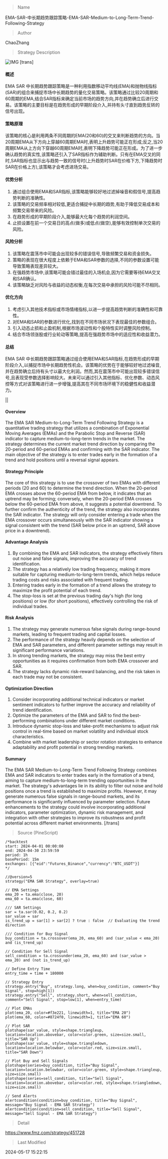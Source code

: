 
> Name

EMA-SAR-中长期趋势跟踪策略-EMA-SAR-Medium-to-Long-Term-Trend-Following-Strategy

> Author

ChaoZhang

> Strategy Description

![IMG](https://www.fmz.com/upload/asset/151ea7cde4f10686e3f.png)
[trans]
#### 概述
EMA SAR 中长期趋势跟踪策略是一种利用指数移动平均线(EMA)和抛物线指标(SAR)的组合来捕捉市场中长期趋势的量化交易策略。该策略通过比较20周期和60周期的EMA,结合SAR指标来确定当前市场的趋势方向,并在趋势确立后进行交易。该策略的主要目标是在趋势形成的早期阶段介入,并持有头寸直到趋势反转的信号出现。

#### 策略原理
该策略的核心是利用两条不同周期的EMA(20和60)的交叉来判断趋势的方向。当20周期EMA从下方向上穿越60周期EMA时,表明上升趋势可能正在形成;反之,当20周期EMA从上方向下穿越60周期EMA时,表明下降趋势可能正在形成。为了进一步确认趋势的真实性,该策略还引入了SAR指标作为辅助判断。只有在EMA交叉的同时,SAR指标也显示出与趋势一致的信号时(上升趋势时SAR在价格下方,下降趋势时SAR在价格上方),该策略才会考虑进场交易。

#### 优势分析
1. 通过组合使用EMA和SAR指标,该策略能够较好地过滤掉噪音和假信号,提高趋势判断的准确性。
2. 该策略的交易频率相对较低,更适合捕捉中长期的趋势,有助于降低交易成本和频繁交易带来的风险。
3. 在趋势形成的早期阶段介入,能够最大化每个趋势的利润空间。
4. 止损设置在前一个交易日的高点(做多)或低点(做空),能够有效控制单次交易的风险。

#### 风险分析
1. 该策略在震荡市中可能会出现较多的错误信号,导致频繁交易和资金损失。
2. 策略的表现在很大程度上依赖于EMA和SAR参数的选择,不同的参数设置可能导致策略表现差异较大。
3. 在强趋势市场中,该策略可能会错过最佳的入场机会,因为它需要等待EMA交叉和SAR确认。
4. 该策略缺乏对风险与收益的动态权衡,在每次交易中承担的风险可能不尽相同。

#### 优化方向
1. 考虑引入其他技术指标或市场情绪指标,以进一步提高趋势判断的准确性和可靠性。
2. 对EMA和SAR的参数进行优化,找到在不同市场状况下表现最佳的参数组合。
3. 引入动态止损和止盈机制,根据市场波动性和个股特性实时调整风险控制。
4. 结合市场领涨股或行业轮动等策略,提高在强趋势市场中的适应性和收益潜力。

#### 总结
EMA SAR 中长期趋势跟踪策略通过组合使用EMA和SAR指标,在趋势形成的早期阶段介入,以捕捉市场中长期趋势性机会。该策略的优势在于能够较好地过滤噪音,并在趋势确立后持有头寸以最大化利润。然而,其在震荡市中可能出现较多错误信号,且表现受参数选择影响较大。未来可以通过引入其他指标、优化参数、动态风控等方式对该策略进行进一步增强,提高其在不同市场环境下的稳健性和收益潜力。

|| 

#### Overview
The EMA SAR Medium-to-Long-Term Trend Following Strategy is a quantitative trading strategy that utilizes a combination of Exponential Moving Averages (EMAs) and the Parabolic Stop and Reverse (SAR) indicator to capture medium-to-long-term trends in the market. The strategy determines the current market trend direction by comparing the 20-period and 60-period EMAs and confirming with the SAR indicator. The main objective of the strategy is to enter trades early in the formation of a trend and hold positions until a reversal signal appears.

#### Strategy Principle
The core of this strategy is to use the crossover of two EMAs with different periods (20 and 60) to determine the trend direction. When the 20-period EMA crosses above the 60-period EMA from below, it indicates that an uptrend may be forming; conversely, when the 20-period EMA crosses below the 60-period EMA from above, it suggests a potential downtrend. To further confirm the authenticity of the trend, the strategy also incorporates the SAR indicator. The strategy will only consider entering a trade when the EMA crossover occurs simultaneously with the SAR indicator showing a signal consistent with the trend (SAR below price in an uptrend, SAR above price in a downtrend).

#### Advantage Analysis
1. By combining the EMA and SAR indicators, the strategy effectively filters out noise and false signals, improving the accuracy of trend identification.
2. The strategy has a relatively low trading frequency, making it more suitable for capturing medium-to-long-term trends, which helps reduce trading costs and risks associated with frequent trading.
3. Entering trades early in the formation of a trend allows the strategy to maximize the profit potential of each trend.
4. The stop-loss is set at the previous trading day's high (for long positions) or low (for short positions), effectively controlling the risk of individual trades.

#### Risk Analysis
1. The strategy may generate numerous false signals during range-bound markets, leading to frequent trading and capital losses.
2. The performance of the strategy heavily depends on the selection of EMA and SAR parameters, and different parameter settings may result in significant performance variations.
3. In strong trending markets, the strategy may miss the best entry opportunities as it requires confirmation from both EMA crossover and SAR.
4. The strategy lacks dynamic risk-reward balancing, and the risk taken in each trade may not be consistent.

#### Optimization Direction
1. Consider incorporating additional technical indicators or market sentiment indicators to further improve the accuracy and reliability of trend identification.
2. Optimize the parameters of the EMA and SAR to find the best-performing combinations under different market conditions.
3. Introduce dynamic stop-loss and take-profit mechanisms to adjust risk control in real-time based on market volatility and individual stock characteristics.
4. Combine with market leadership or sector rotation strategies to enhance adaptability and profit potential in strong trending markets.

#### Summary
The EMA SAR Medium-to-Long-Term Trend Following Strategy combines EMA and SAR indicators to enter trades early in the formation of a trend, aiming to capture medium-to-long-term trending opportunities in the market. The strategy's advantages lie in its ability to filter out noise and hold positions once a trend is established to maximize profits. However, it may generate numerous false signals in range-bound markets, and its performance is significantly influenced by parameter selection. Future enhancements to the strategy could involve incorporating additional indicators, parameter optimization, dynamic risk management, and integration with other strategies to improve its robustness and profit potential across different market environments.
[/trans]



> Source (PineScript)

``` pinescript
/*backtest
start: 2024-04-01 00:00:00
end: 2024-04-30 23:59:59
period: 1h
basePeriod: 15m
exchanges: [{"eid":"Futures_Binance","currency":"BTC_USDT"}]
*/

//@version=5
strategy("EMA SAR Strategy", overlay=true)

// EMA Settings
ema_20 = ta.ema(close, 20)
ema_60 = ta.ema(close, 60)

/// SAR Settings
sar = ta.sar(0.02, 0.2, 0.2)
sar_value = sar
is_trend_up = sar[1] > sar[2] ? true : false  // Evaluating the trend direction

/// Condition for Buy Signal
buy_condition = ta.crossover(ema_20, ema_60) and (sar_value < ema_20) and (is_trend_up)

// Condition for Sell Signal
sell_condition = ta.crossunder(ema_20, ema_60) and (sar_value > ema_20) and (not is_trend_up)

// Define Entry Time
entry_time = time + 180000

// Strategy Entry
strategy.entry("Buy", strategy.long, when=buy_condition, comment="Buy Signal", stop=high[1])
strategy.entry("Sell", strategy.short, when=sell_condition, comment="Sell Signal", stop=low[1], when=entry_time)

// Plot EMAs
plot(ema_20, color=#f3e221, linewidth=1, title="EMA 20")
plot(ema_60, color=#8724f0, linewidth=1, title="EMA 60")

// Plot SAR
plotshape(sar_value, style=shape.triangleup, location=location.abovebar, color=color.green, size=size.small, title="SAR Up")
plotshape(sar_value, style=shape.triangledown, location=location.belowbar, color=color.red, size=size.small, title="SAR Down")

// Plot Buy and Sell Signals
plotshape(series=buy_condition, title="Buy Signal", location=location.belowbar, color=color.green, style=shape.triangleup, size=size.small)
plotshape(series=sell_condition, title="Sell Signal", location=location.abovebar, color=color.red, style=shape.triangledown, size=size.small)

// Send Alerts
alertcondition(condition=buy_condition, title="Buy Signal", message="Buy Signal - EMA SAR Strategy")
alertcondition(condition=sell_condition, title="Sell Signal", message="Sell Signal - EMA SAR Strategy")

```

> Detail

https://www.fmz.com/strategy/451728

> Last Modified

2024-05-17 15:22:15
